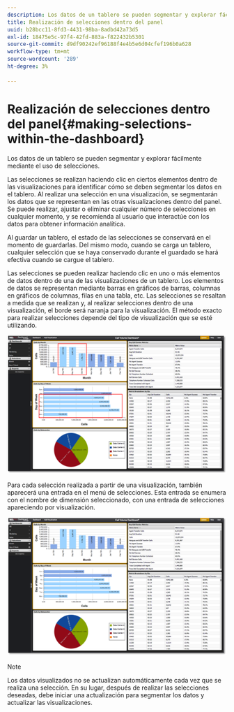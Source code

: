 ```yaml
---
description: Los datos de un tablero se pueden segmentar y explorar fácilmente mediante el uso de selecciones.
title: Realización de selecciones dentro del panel
uuid: b28bcc11-8fd3-4431-98ba-8adbd42a73d5
exl-id: 18475e5c-97f4-42fd-883a-f822432b5301
source-git-commit: d9df90242ef96188f4e4b5e6d04cfef196b0a628
workflow-type: tm+mt
source-wordcount: '289'
ht-degree: 3%

---
```


# Realización de selecciones dentro del panel{#making-selections-within-the-dashboard}

Los datos de un tablero se pueden segmentar y explorar fácilmente mediante el uso de selecciones.

Las selecciones se realizan haciendo clic en ciertos elementos dentro de las visualizaciones para identificar cómo se deben segmentar los datos en el tablero. Al realizar una selección en una visualización, se segmentarán los datos que se representan en las otras visualizaciones dentro del panel. Se puede realizar, ajustar o eliminar cualquier número de selecciones en cualquier momento, y se recomienda al usuario que interactúe con los datos para obtener información analítica.

Al guardar un tablero, el estado de las selecciones se conservará en el momento de guardarlas. Del mismo modo, cuando se carga un tablero, cualquier selección que se haya conservado durante el guardado se hará efectiva cuando se cargue el tablero.

Las selecciones se pueden realizar haciendo clic en uno o más elementos de datos dentro de una de las visualizaciones de un tablero. Los elementos de datos se representan mediante barras en gráficos de barras, columnas en gráficos de columnas, filas en una tabla, etc. Las selecciones se resaltan a medida que se realizan y, al realizar selecciones dentro de una visualización, el borde será naranja para la visualización. El método exacto para realizar selecciones depende del tipo de visualización que se esté utilizando.

![](assets/selection_make.png)

Para cada selección realizada a partir de una visualización, también aparecerá una entrada en el menú de selecciones. Esta entrada se enumera con el nombre de dimensión seleccionado, con una entrada de selecciones apareciendo por visualización.

![](assets/selection_menu.png)

>[!NOTE]
>
>Los datos visualizados no se actualizan automáticamente cada vez que se realiza una selección. En su lugar, después de realizar las selecciones deseadas, debe iniciar una actualización para segmentar los datos y actualizar las visualizaciones.
